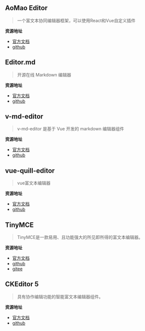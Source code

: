 ##  AoMao Editor

>  一个富文本协同编辑器框架，可以使用React和Vue自定义插件

**资源地址**

- [官方文档](https://editor.aomao.com/zh-CN/docs)
- [github](https://github.com/yanmao-cc/am-editor)

##  Editor.md

>  开源在线 Markdown 编辑器

**资源地址**

- [官方文档](https://pandao.github.io/editor.md/)
- [github](https://github.com/pandao/editor.md)

##  v-md-editor

>  v-md-editor 是基于 Vue 开发的 markdown 编辑器组件

**资源地址**

- [官方文档](https://code-farmer-i.github.io/vue-markdown-editor/zh/)
- [github](https://github.com/code-farmer-i/vue-markdown-editor)

##  vue-quill-editor

>  vue富文本编辑器

**资源地址**

- [官方文档](https://github.surmon.me/vue-quill-editor)
- [github](https://github.com/surmon-china/vue-quill-editor)

##  TinyMCE

>  TinyMCE是一款易用、且功能强大的所见即所得的富文本编辑器。

**资源地址**

- [官方文档](http://tinymce.ax-z.cn/)
- [github](https://github.com/tinymce/)
- [gitee](https://gitee.com/mirrors/tinymce)

##  CKEditor 5

>  具有协作编辑功能的智能富文本编辑器组件。

**资源地址**

- [官方文档](https://ckeditor.com/ckeditor-5/)
- [github](https://github.com/ckeditor/ckeditor5)



